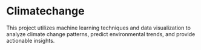 # Climatechange
This project utilizes machine learning techniques and data visualization to analyze climate change patterns, predict environmental trends, and provide actionable insights.
